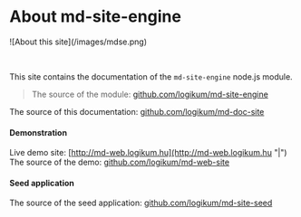 <!-- ======================================================================
--- Search engine
title:          About
keywords:       about this site
description:    About this site.
--- Menu system
order:          100
text:           About
hidden:         false
umbel:          false
--- Page properties
id:             
document:       
layout:         
---$-left:         
searchable:     true
======================================================================= -->

# About md-site-engine

<div class="text-center">
![About this site](/images/mdse.png)
</div>

<p>&nbsp;</p>

This site contains the documentation of the `md-site-engine` node.js module.

> The source of the module: [github.com/logikum/md-site-engine](https://github.com/logikum/md-site-engine "|")

The source of this documentation: [github.com/logikum/md-doc-site](https://github.com/logikum/md-doc-site "|")

#### Demonstration

Live demo site: [http://md-web.logikum.hu](http://md-web.logikum.hu "|")  
The source of the demo: [github.com/logikum/md-web-site](https://github.com/logikum/md-web-site "|")

#### Seed application

The source of the seed application: [github.com/logikum/md-site-seed](https://github.com/logikum/md-site-seed "|")
